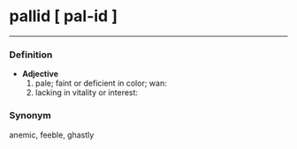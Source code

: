 # pallid [ pal-id ]
--- 
### Definition
- **Adjective**
    1. pale; faint or deficient in color; wan:
    2. lacking in vitality or interest:
### Synonym
anemic, feeble, ghastly
